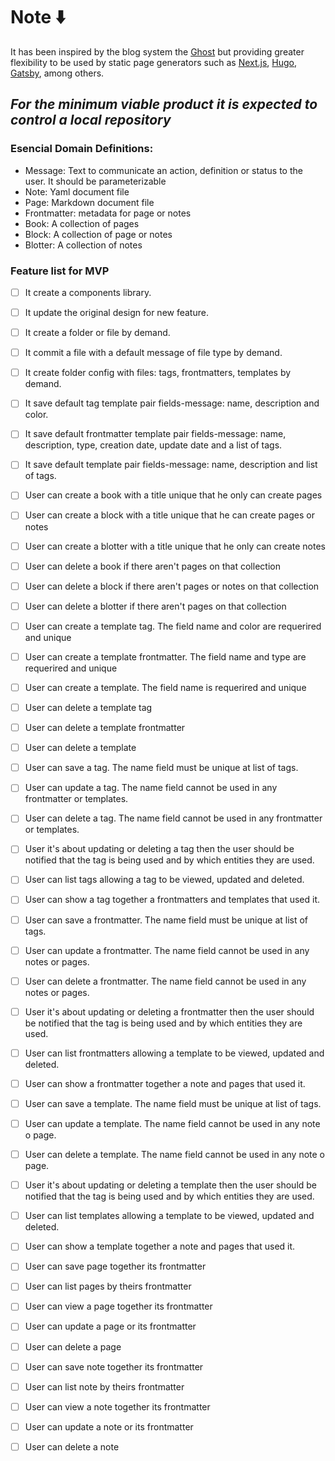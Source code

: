 # Note ⬇️
<!--- Todo: add despcriton -->

It has been inspired by the blog system the [Ghost](https://ghost.org/) but providing greater flexibility to be used by static page generators such as  [Next.js](https://nextjs.org/), [Hugo](https://gohugo.io/), [Gatsby](https://www.gatsbyjs.com/), among others.

## *For the minimum viable product it is expected to control a local repository*

### Esencial Domain Definitions:
- Message: Text to communicate an action, definition or status to the user. It should be parameterizable
- Note: Yaml document file 
- Page: Markdown document file 
- Frontmatter: metadata for page or notes
- Book: A collection of pages
- Block: A collection of page or notes
- Blotter: A collection of notes

### Feature list for MVP
- [ ] It create a components library.
- [ ] It update the original design for new feature.
- [ ] It create a folder or file by demand.
- [ ] It commit a file with a default message of file type by demand.
- [ ] It create folder config with files: tags, frontmatters, templates by demand.

- [ ] It save default tag template pair fields-message: name, description and color. 
- [ ] It save default frontmatter template pair fields-message: name, description, type, creation date, update date and a list of tags. 
- [ ] It save default template pair fields-message: name, description and list of tags. 

- [ ] User can create a book with a title unique that he only can create pages
- [ ] User can create a block with a title unique that he can create pages or notes
- [ ] User can create a blotter with a title unique that he only can create notes
- [ ] User can delete a book if there aren't pages on that collection 
- [ ] User can delete a block if there aren't pages or notes on that collection 
- [ ] User can delete a blotter if there aren't pages on that collection 

- [ ] User can create a template tag. The field name and color are requerired and unique
- [ ] User can create a template frontmatter. The field name and type are requerired and unique
- [ ] User can create a template. The field name is requerired and unique
- [ ] User can delete a template tag
- [ ] User can delete a template frontmatter
- [ ] User can delete a template

- [ ] User can save a tag. The name field must be unique at list of tags.
- [ ] User can update a tag. The name field cannot be used in any frontmatter or templates.
- [ ] User can delete a tag. The name field cannot be used in any frontmatter or templates.
- [ ] User it's about updating or deleting a tag then the user should be notified that the tag is being used and by which entities they are used.
- [ ] User can list tags allowing a tag to be viewed, updated and deleted.
- [ ] User can show a tag together a frontmatters and templates that used it.

- [ ] User can save a frontmatter. The name field must be unique at list of tags.
- [ ] User can update a frontmatter. The name field cannot be used in any notes or pages.
- [ ] User can delete a frontmatter. The name field cannot be used in any notes or pages.
- [ ] User it's about updating or deleting a frontmatter then the user should be notified that the tag is being used and by which entities they are used.
- [ ] User can list frontmatters allowing a template to be viewed, updated and deleted.
- [ ] User can show a frontmatter together a note and pages that used it.

- [ ] User can save a template. The name field must be unique at list of tags.
- [ ] User can update a template. The name field cannot be used in any note o page.
- [ ] User can delete a template. The name field cannot be used in any note o page.
- [ ] User it's about updating or deleting a template then the user should be notified that the tag is being used and by which entities they are used.
- [ ] User can list templates allowing a template to be viewed, updated and deleted.
- [ ] User can show a template together a note and pages that used it.

- [ ] User can save page together its frontmatter
- [ ] User can list pages by theirs frontmatter
- [ ] User can view a page together its frontmatter
- [ ] User can update a page or its frontmatter
- [ ] User can delete a page

- [ ] User can save note together its frontmatter
- [ ] User can list note by theirs frontmatter
- [ ] User can view a note together its frontmatter
- [ ] User can update a note or its frontmatter
- [ ] User can delete a note